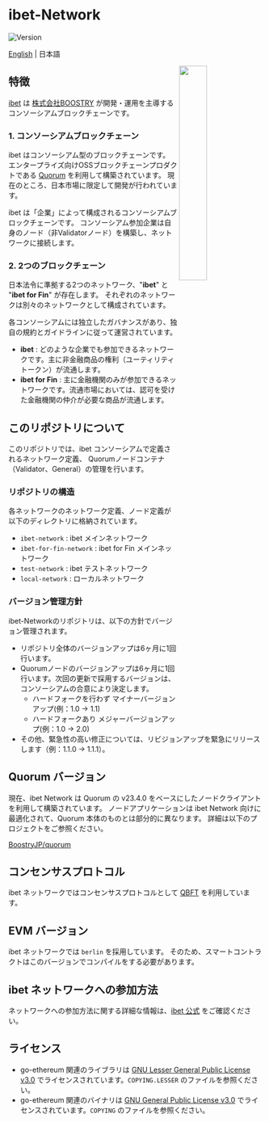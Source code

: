# ibet-Network

<p>
  <img alt="Version" src="https://img.shields.io/badge/version-2.3-blue.svg?cacheSeconds=2592000" />
</p>

[English](./README.md) | 日本語

<img width="33%" align="right" src="https://user-images.githubusercontent.com/963333/130191619-f1f0c342-ab8f-499d-b8f8-52309c13d2cb.png"/>

## 特徴

[ibet](https://ibet.jp/) は [株式会社BOOSTRY](https://boostry.co.jp/) が開発・運用を主導するコンソーシアムブロックチェーンです。

### 1. コンソーシアムブロックチェーン

ibet はコンソーシアム型のブロックチェーンです。
エンタープライズ向けOSSブロックチェーンプロダクトである [Quorum](https://consensys.net/quorum/) を利用して構築されています。
現在のところ、日本市場に限定して開発が行われています。

ibet は「企業」によって構成されるコンソーシアムブロックチェーンです。
コンソーシアム参加企業は自身のノード（非Validatorノード）を構築し、ネットワークに接続します。

### 2. 2つのブロックチェーン

日本法令に準拠する2つのネットワーク、"**ibet**" と "**ibet for Fin**" が存在します。
それぞれのネットワークは別々のネットワークとして構成されています。

各コンソーシアムには独立したガバナンスがあり、独自の規約とガイドラインに従って運営されています。

- **ibet** : どのような企業でも参加できるネットワークです。主に非金融商品の権利（ユーティリティトークン）が流通します。
- **ibet for Fin** : 主に金融機関のみが参加できるネットワークです。流通市場においては、認可を受けた金融機関の仲介が必要な商品が流通します。


## このリポジトリについて

このリポジトリでは、ibet コンソーシアムで定義されるネットワーク定義、
Quorumノードコンテナ（Validator、General）の管理を行います。

### リポジトリの構造

各ネットワークのネットワーク定義、ノード定義が以下のディレクトリに格納されています。

- `ibet-network` : ibet メインネットワーク
- `ibet-for-fin-network` : ibet for Fin メインネットワーク
- `test-network` : ibet テストネットワーク
- `local-network` : ローカルネットワーク

### バージョン管理方針

ibet-Networkのリポジトリは、以下の方針でバージョン管理されます。

- リポジトリ全体のバージョンアップは6ヶ月に1回行います。
- Quorumノードのバージョンアップは6ヶ月に1回行います。次回の更新で採用するバージョンは、コンソーシアムの合意により決定します。
  - ハードフォークを行わず マイナーバージョンアップ(例：1.0 -> 1.1)
  - ハードフォークあり メジャーバージョンアップ(例：1.0 -> 2.0)
- その他、緊急性の高い修正については、リビジョンアップを緊急にリリースします（例：1.1.0 -> 1.1.1）。


## Quorum バージョン

現在、ibet Network は Quorum の v23.4.0 をベースにしたノードクライアントを利用して構築されています。
ノードアプリケーションは ibet Network 向けに最適化されて、Quorum 本体のものとは部分的に異なります。
詳細は以下のプロジェクトをご参照ください。

[BoostryJP/quorum](https://github.com/BoostryJP/quorum)

## コンセンサスプロトコル

ibet ネットワークではコンセンサスプロトコルとして [QBFT](https://arxiv.org/abs/2002.03613) を利用しています。

## EVM バージョン

ibet ネットワークでは `berlin` を採用しています。
そのため、スマートコントラクトはこのバージョンでコンパイルをする必要があります。

## ibet ネットワークへの参加方法

ネットワークへの参加方法に関する詳細な情報は、[ibet 公式](https://ibet.jp/) をご確認ください。

## ライセンス

- go-ethereum 関連のライブラリは [GNU Lesser General Public License v3.0](https://www.gnu.org/licenses/lgpl-3.0.en.html) でライセンスされています。`COPYING.LESSER` のファイルを参照ください。
- go-ethereum 関連のバイナリは [GNU General Public License v3.0](https://www.gnu.org/licenses/gpl-3.0.en.html) でライセンスされています。`COPYING` のファイルを参照ください。
